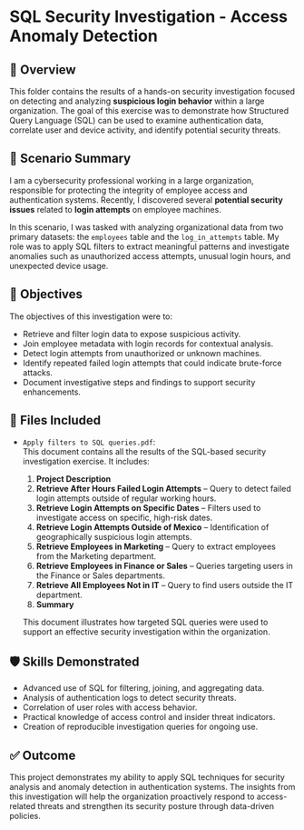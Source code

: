 # SQL Security Investigation - Access Anomaly Detection

## 📌 Overview

This folder contains the results of a hands-on security investigation focused on detecting and analyzing **suspicious login behavior** within a large organization. The goal of this exercise was to demonstrate how Structured Query Language (SQL) can be used to examine authentication data, correlate user and device activity, and identify potential security threats.

## 🧩 Scenario Summary

I am a cybersecurity professional working in a large organization, responsible for protecting the integrity of employee access and authentication systems. Recently, I discovered several **potential security issues** related to **login attempts** on employee machines.

In this scenario, I was tasked with analyzing organizational data from two primary datasets: the `employees` table and the `log_in_attempts` table. My role was to apply SQL filters to extract meaningful patterns and investigate anomalies such as unauthorized access attempts, unusual login hours, and unexpected device usage.

## 🎯 Objectives

The objectives of this investigation were to:

- Retrieve and filter login data to expose suspicious activity.
- Join employee metadata with login records for contextual analysis.
- Detect login attempts from unauthorized or unknown machines.
- Identify repeated failed login attempts that could indicate brute-force attacks.
- Document investigative steps and findings to support security enhancements.

## 📁 Files Included

- `Apply filters to SQL queries.pdf`:  
  This document contains all the results of the SQL-based security investigation exercise. It includes:

  1. **Project Description** 
  2. **Retrieve After Hours Failed Login Attempts** – Query to detect failed login attempts outside of regular working hours.
  3. **Retrieve Login Attempts on Specific Dates** – Filters used to investigate access on specific, high-risk dates.
  4. **Retrieve Login Attempts Outside of Mexico** – Identification of geographically suspicious login attempts.
  5. **Retrieve Employees in Marketing** – Query to extract employees from the Marketing department.
  6. **Retrieve Employees in Finance or Sales** – Queries targeting users in the Finance or Sales departments.
  7. **Retrieve All Employees Not in IT** – Query to find users outside the IT department.
  8. **Summary** 

  This document illustrates how targeted SQL queries were used to support an effective security investigation within the organization.

## 🛡️ Skills Demonstrated

- Advanced use of SQL for filtering, joining, and aggregating data.
- Analysis of authentication logs to detect security threats.
- Correlation of user roles with access behavior.
- Practical knowledge of access control and insider threat indicators.
- Creation of reproducible investigation queries for ongoing use.

## ✅ Outcome

This project demonstrates my ability to apply SQL techniques for security analysis and anomaly detection in authentication systems. The insights from this investigation will help the organization proactively respond to access-related threats and strengthen its security posture through data-driven policies.
